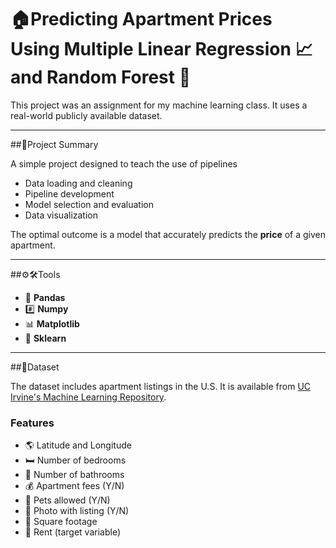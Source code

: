 # 🏠Predicting Apartment Prices Using Multiple Linear Regression 📈and Random Forest 🌳

This project was an assignment for my machine learning class. It uses a real-world publicly available dataset.

---

##🔭Project Summary

A simple project designed to teach the use of pipelines 
- Data loading and cleaning
- Pipeline development 
- Model selection and evaluation 
- Data visualization 

The optimal outcome is a model that accurately predicts the **price** of a given apartment.

---

##⚙️🛠️Tools
- 🐼 **Pandas**
- #️⃣ **Numpy**
- 📊 **Matplotlib**
- 🤖 **Sklearn**

---

##📂Dataset 

The dataset includes apartment listings in the U.S. It is available from [UC Irvine's Machine Learning Repository](http://archive.ics.uci.edu/dataset/555/apartment+for+rent+classified).

### Features
- 🌎 Latitude and Longitude
- 🛏️ Number of bedrooms 
- 🚽 Number of bathrooms
- 💰 Apartment fees (Y/N)
- 🐶 Pets allowed (Y/N)
- 📸 Photo with listing (Y/N)
- 📏 Square footage 
- 💸 Rent (target variable)


